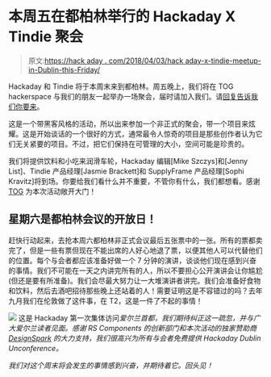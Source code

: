 # 本周五在都柏林举行的 Hackaday X Tindie 聚会

> 原文:[https://hack aday . com/2018/04/03/hack aday-x-tindie-meetup-in-Dublin-this-Friday/](https://hackaday.com/2018/04/03/hackaday-x-tindie-meetup-in-dublin-this-friday/)

Hackaday 和 Tindie 将于本周末来到都柏林。周五晚上，我们将在 TOG hackerspace 与我们的朋友一起举办一场聚会，届时请加入我们。请[回复告诉我们你要来](https://www.eventbrite.com/e/hackaday-x-tindie-bring-a-hack-meetup-at-tog-hackerspace-tickets-44649973272)。

这是一个带黑客风格的活动，所以出来参加一个非正式的聚会，带一个项目来炫耀。这是开始谈话的一个很好的方式，通常最令人惊奇的项目是那些创作者认为它们无关紧要的项目。不过，把它们保持在可管理的大小，空间可能是珍贵的。

我们将提供饮料和小吃来润滑车轮，Hackaday 编辑[Mike Szczys]和[Jenny List]、Tindie 产品经理[Jasmie Brackett]和 SupplyFrame 产品经理[Sophi Kravitz]将到场。你要给我们看什么并不重要，不管你有什么，我们都想看。感谢 [TOG](https://www.tog.ie/) 为本次活动敞开大门！

## 星期六是都柏林会议的开放日！

赶快行动起来，去抢本周六都柏林非正式会议最后五张票中的一张。所有的票都卖完了，但是一些有票但现在不能出席的人好心地退了票，以便其他人可以代替他们的位置。每个与会者都应该准备好做一个 7 分钟的演讲，谈谈他们现在感到兴奋的事情。我们不可能在一天之内讲完所有的人，所以不要担心公开演讲会让你尴尬(但还是要有所准备)。我们会尽最大努力让一大堆演讲者讲完。我们会准备好食物和饮料，然后去酒吧招待那些晚上还站着的人！需要证明这是不容错过的吗？去年九月我们在伦敦做了这件事，在 T2，这是一件了不起的事情！

[![](../Images/a521a0106be31efbe55207d367edfa6c.png)](https://www.rs-online.com/designspark/home) 这是 Hackaday 第一次集体访问*爱尔兰首都，我们期待纠正这一疏忽，并与广大爱尔兰读者见面。感谢 RS Components 的创新部门和本次活动的独家赞助商 [DesignSpark](https://www.rs-online.com/designspark/home) 的大力支持，我们很高兴为所有与会者免费提供 Hackaday Dublin Unconference。*

 *我们对这个周末将会发生的事情感到兴奋，并期待着它。回头见！*